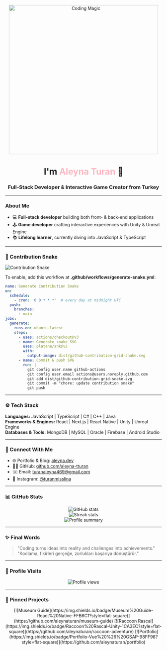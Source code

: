 <p align="center">
  <img src="https://media.giphy.com/media/3o7aD2saalBwwftBIY/giphy.gif" width="480" alt="Coding Magic" />
</p>

<h1 align="center">I'm <span style="color:#FFB6C1;">Aleyna Turan</span> 👋</h1>
<h3 align="center">Full-Stack Developer & Interactive Game Creator from Turkey</h3>

---

### About Me

- 💻 **Full-stack developer** building both front- & back-end applications  
- 🕹️ **Game developer** crafting interactive experiences with Unity & Unreal Engine  
- 📚 **Lifelong learner**, currently diving into JavaScript & TypeScript  

---

### 🐍 Contribution Snake

![Contribution Snake](dist/github-contribution-grid-snake.svg)

To enable, add this workflow at **.github/workflows/generate-snake.yml**:

```yaml
name: Generate Contribution Snake
on:
  schedule:
    - cron: '0 0 * * *'  # every day at midnight UTC
  push:
    branches:
      - main
jobs:
  generate:
    runs-on: ubuntu-latest
    steps:
      - uses: actions/checkout@v3
      - name: Generate snake SVG
        uses: platane/snk@v3
        with:
          output-image: dist/github-contribution-grid-snake.svg
      - name: Commit & push SVG
        run: |
          git config user.name github-actions
          git config user.email actions@users.noreply.github.com
          git add dist/github-contribution-grid-snake.svg
          git commit -m "chore: update contribution snake"
          git push
```  

---

### ⚙️ Tech Stack

**Languages:** JavaScript | TypeScript | C# | C++ | Java  
**Frameworks & Engines:** React | Next.js | React Native | Unity | Unreal Engine  
**Databases & Tools:** MongoDB | MySQL | Oracle | Firebase | Android Studio  

---

### 🔗 Connect With Me

- 🌐 Portfolio & Blog: [aleyna.dev](https://aleyna.dev)  
- 👩‍💻 GitHub: [github.com/aleyna-tturan](https://github.com/aleyna-tturan)  
- ✉️ Email: turanaleyna469@gmail.com  
- 📸 Instagram: [@turanmisslina](https://instagram.com/turanmisslina)  

---

### 📊 GitHub Stats

<p align="center">
  <img src="https://github-readme-stats.vercel.app/api?username=aleyna-tturan&theme=radical&show_icons=true&hide_border=true" alt="GitHub stats" />  
  <br>
  <img src="https://github-readme-streak-stats.herokuapp.com/?user=aleyna-tturan&theme=radical&hide_border=true" alt="Streak stats" />  
  <br>
  <img src="https://github-profile-summary-cards.vercel.app/api/cards/profile-details?username=aleyna-tturan&theme=radical" alt="Profile summary" />
</p>

---

### ✨ Final Words

> "Coding turns ideas into reality and challenges into achievements."  
> "Kodlama, fikirleri gerçeğe, zorlukları başarıya dönüştürür."  

---

### 👀 Profile Visits

<p align="center">
  <img src="https://komarev.com/ghpvc/?username=aleyna-tturan&color=green" alt="Profile views" />
</p>

---

### 📌 Pinned Projects

<p align="center">
  [![Museum Guide](https://img.shields.io/badge/Museum%20Guide-React%20Native-FFB6C1?style=flat-square)](https://github.com/aleynaturan/museum-guide)
  [![Raccoon Rascal](https://img.shields.io/badge/Raccoon%20Rascal-Unity-1CA3EC?style=flat-square)](https://github.com/aleynaturan/raccoon-adventure)
  [![Portfolio](https://img.shields.io/badge/Portfolio-Vue%20%26%20GSAP-98FF98?style=flat-square)](https://github.com/aleynaturan/portfolio)
</p>
